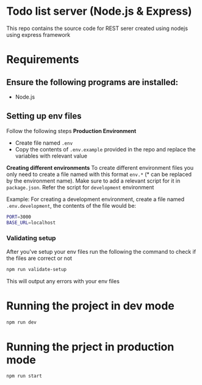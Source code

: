 # Todo list server (Node.js & Express)

This repo contains the source code for REST serer created using nodejs using express framework

# Requirements

## Ensure the following programs are installed:
- Node.js

## Setting up env files
Follow the following steps 
**Production Environment**
- Create file named `.env`
- Copy the contents of `.env.example` provided in the repo and replace the variables with relevant value

**Creating different environments**
To create different environment files you only need to create a file named with this format `env.*` (* can be replaced by the environment name).
Make sure to add a relevant script for it in `package.json`. Refer the script for `development` environment

Example: For creating a development environment, create a file named `.env.development`, the contents of the file would be:

```sh
PORT=3000
BASE_URL=localhost
```

### Validating setup
After you've setup your env files run the following the command to check if the files are correct or not

```sh
npm run validate-setup
```

This will output any errors with your env files

# Running the project in dev mode

```sh
npm run dev
```

# Running the prject in production mode

```sh
npm run start
```
